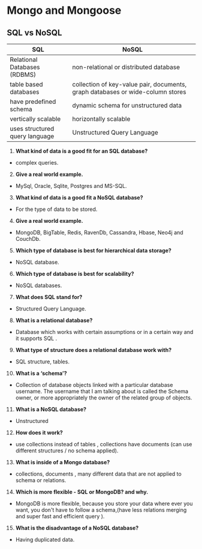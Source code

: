 # Mongo and Mongoose

## SQL vs NoSQL

| **SQL**                        | **NoSQL**                                                                      |
| ------------------------------ | ------------------------------------------------------------------------------ |
| Relational Databases (RDBMS)   | non-relational or distributed database                                         |
| table based databases          | collection of key-value pair, documents, graph databases or wide-column stores |
| have predefined schema         | dynamic schema for unstructured data                                           |
| vertically scalable            | horizontally scalable                                                          |
| uses structured query language | Unstructured Query Language                                                    |

1. **What kind of data is a good fit for an SQL database?**

- complex queries.

2. **Give a real world example.**

- MySql, Oracle, Sqlite, Postgres and MS-SQL.

3. **What kind of data is a good fit a NoSQL database?**

- For the type of data to be stored.

4. **Give a real world example.**

- MongoDB, BigTable, Redis, RavenDb, Cassandra, Hbase, Neo4j and CouchDb.

5. **Which type of database is best for hierarchical data storage?**

- NoSQL database.

6. **Which type of database is best for scalability?**

- NoSQL databases.

7. **What does SQL stand for?**

- Structured Query Language.

8. **What is a relational database?**

- Database which works with certain assumptions or in a certain way and it supports SQL .

9. **What type of structure does a relational database work with?**

- SQL structure, tables.

10. **What is a ‘schema’?**

- Collection of database objects linked with a particular database username. The username that I am talking about is called the Schema owner, or more appropriately the owner of the related group of objects.

11. **What is a NoSQL database?**

- Unstructured

12. **How does it work?**

- use collections instead of tables , collections have documents (can use different  structures / no schema applied).

13. **What is inside of a Mongo database?**

- collections, documents , many different data that are not applied to schema or relations.

14. **Which is more flexible - SQL or MongoDB? and why.**

- MongoDB is more flexible, because you store your data where ever you want, you don't have to follow a schema,(have less relations merging and super fast and efficient query ).

15. **What is the disadvantage of a NoSQL database?**

- Having duplicated data.